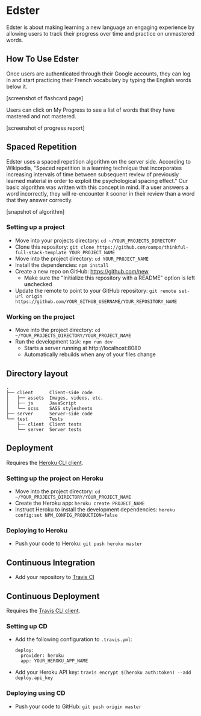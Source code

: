 # Edster

Edster is about making learning a new language an engaging experience by allowing users to track their progress over time and practice on unmastered words. 

## How To Use Edster

Once users are authenticated through their Google accounts, they can log in and start practicing their French vocabulary by typing the English words below it.

[screenshot of flashcard page]

Users can click on My Progress to see a list of words that they have mastered and not mastered. 

[screenshot of progress report]

## Spaced Repetition

Edster uses a spaced repetition algorithm on the server side. According to Wikipedia, "Spaced repetition is a learning technique that incorporates increasing intervals of time between subsequent review of previously learned material in order to exploit the psychological spacing effect." Our basic algorithm was written with this concept in mind. If a user answers a word incorrectly, they will re-encounter it sooner in their review than a word that they answer correctly. 

[snapshot of algorithm]

### Setting up a project

* Move into your projects directory: `cd ~/YOUR_PROJECTS_DIRECTORY`
* Clone this repository: `git clone https://github.com/oampo/thinkful-full-stack-template YOUR_PROJECT_NAME`
* Move into the project directory: `cd YOUR_PROJECT_NAME`
* Install the dependencies: `npm install`
* Create a new repo on GitHub: https://github.com/new
    * Make sure the "Initialize this repository with a README" option is left **un**checked
* Update the remote to point to your GitHub repository: `git remote set-url origin https://github.com/YOUR_GITHUB_USERNAME/YOUR_REPOSITORY_NAME`

### Working on the project

* Move into the project directory: `cd ~/YOUR_PROJECTS_DIRECTORY/YOUR_PROJECT_NAME`
* Run the development task: `npm run dev`
    * Starts a server running at http://localhost:8080
    * Automatically rebuilds when any of your files change

## Directory layout

```
.
├── client      Client-side code
│   ├── assets  Images, videos, etc.
│   ├── js      JavaScript
│   └── scss    SASS stylesheets
├── server      Server-side code
└── test        Tests
    ├── client  Client tests
    └── server  Server tests
```

## Deployment

Requires the [Heroku CLI client](https://devcenter.heroku.com/articles/heroku-command-line).

### Setting up the project on Heroku

* Move into the project directory: `cd ~/YOUR_PROJECTS_DIRECTORY/YOUR_PROJECT_NAME`
* Create the Heroku app: `heroku create PROJECT_NAME`
* Instruct Heroku to install the development dependencies: `heroku config:set NPM_CONFIG_PRODUCTION=false`

### Deploying to Heroku

* Push your code to Heroku: `git push heroku master`

## Continuous Integration

* Add your repository to [Travis CI](https://travis-ci.org/)

## Continuous Deployment

Requires the [Travis CLI client](https://github.com/travis-ci/travis.rb).

### Setting up CD

* Add the following configuration to `.travis.yml`:

    ```
    deploy:
      provider: heroku
      app: YOUR_HEROKU_APP_NAME
    ```
* Add your Heroku API key: `travis encrypt $(heroku auth:token) --add deploy.api_key`

### Deploying using CD

* Push your code to GitHub: `git push origin master`

